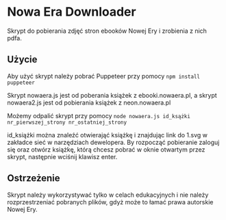 # Nowa Era Downloader

Skrypt do pobierania zdjęć stron ebooków Nowej Ery i zrobienia z nich pdfa.

## Użycie
Aby użyć skrypt należy pobrać Puppeteer przy pomocy `npm install puppeteer`

Skrypt nowaera.js jest od poberania książek z ebooki.nowaera.pl, a skrypt nowaera2.js jest od pobierania książek z neon.nowaera.pl

Możemy odpalić skrypt przy pomocy `node nowaera.js id_ksążki nr_pierwszej_strony nr_ostatniej_strony`

id_książki można znaleźć otwierająć książkę i znajdując link do 1.svg w zakładce sieć w narzędziach dewelopera.
By rozpocząć pobieranie zaloguj się oraz otwórz książkę, którą chcesz pobrać w oknie otwartym przez skrypt, następnie wciśnij klawisz enter.

## Ostrzeżenie

Skrypt należy wykorzystywać tylko w celach edukacyjnych i nie należy rozprzestrzeniać pobranych plików, gdyż może to łamać prawa autorskie Nowej Ery.
